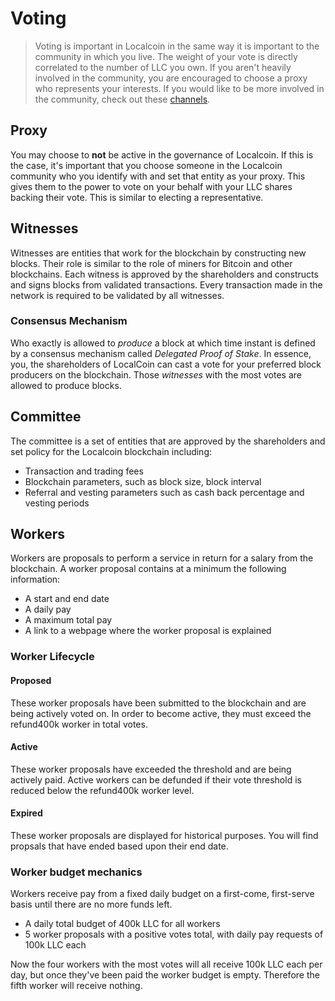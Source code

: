 # Voting

> Voting is important in Localcoin in the same way it is important to the community in which you live. The weight of your vote is directly correlated to the number of LLC you own. If you aren't heavily involved in the community, you are encouraged to choose a proxy who represents your interests. If you would like to be more involved in the community, check out these [channels](/help/introduction/localcoin).

## Proxy

You may choose to **not** be active in the governance of Localcoin. If this is the case, it's important that you choose someone in the Localcoin community who you identify with and set that entity as your proxy. This gives them to the power to vote on your behalf with your LLC shares backing their vote. This is similar to electing a representative.

## Witnesses

Witnesses are entities that work for the blockchain by constructing new blocks. Their role is similar to the role of miners for Bitcoin and other blockchains. Each witness is approved by the shareholders and constructs and signs blocks from validated transactions. Every transaction made in the network is required to be validated by all witnesses.

### Consensus Mechanism

Who exactly is allowed to *produce* a block at which time instant is defined by a
consensus mechanism called *Delegated Proof of Stake*. In essence, you, the
shareholders of LocalCoin can cast a vote for your preferred block producers on the blockchain. Those *witnesses* with the most votes are allowed to produce blocks.


## Committee

The committee is a set of entities that are approved by the shareholders and set policy for the Localcoin blockchain including:

* Transaction and trading fees
* Blockchain parameters, such as block size, block interval
* Referral and vesting parameters such as cash back percentage and vesting periods

## Workers

Workers are proposals to perform a service in return for a salary from the blockchain. A worker proposal contains at a minimum the following information:

* A start and end date
* A daily pay
* A maximum total pay
* A link to a webpage where the worker proposal is explained

### Worker Lifecycle

#### Proposed
These worker proposals have been submitted to the blockchain and are being actively voted on. In order to become active, they must exceed the refund400k worker in total votes.
#### Active
These worker proposals have exceeded the threshold and are being actively paid. Active workers can be defunded if their vote threshold is reduced below the refund400k worker level.
#### Expired
These worker proposals are displayed for historical purposes. You will find propsals that have ended based upon their end date.

### Worker budget mechanics
Workers receive pay from a fixed daily budget on a first-come, first-serve basis until there are no more funds left.

* A daily total budget of 400k LLC for all workers
* 5 worker proposals with a positive votes total, with daily pay requests of 100k LLC each

Now the four workers with the most votes will all receive 100k LLC each per day, but once they've been paid the worker budget is empty. Therefore the fifth worker will receive nothing.
